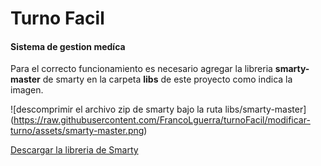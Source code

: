 # Turno Facil

#### Sistema de gestion medíca

Para el correcto funcionamiento es necesario agregar la libreria **smarty-master** de smarty en la carpeta **libs** de este proyecto como indica la imagen.

![descomprimir el archivo zip de smarty bajo la ruta libs/smarty-master]
(https://raw.githubusercontent.com/FrancoLguerra/turnoFacil/modificar-turno/assets/smarty-master.png)

[Descargar la libreria de Smarty](https://www.smarty.net/download)


